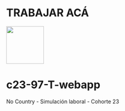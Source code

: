 <h1>TRABAJAR ACÁ</h1>
<img src="https://github.com/user-attachments/assets/e2b9fc1d-ebd8-4825-b4e2-91ad20af10dc" width="100px">

# c23-97-T-webapp
No Country - Simulación laboral - Cohorte 23
